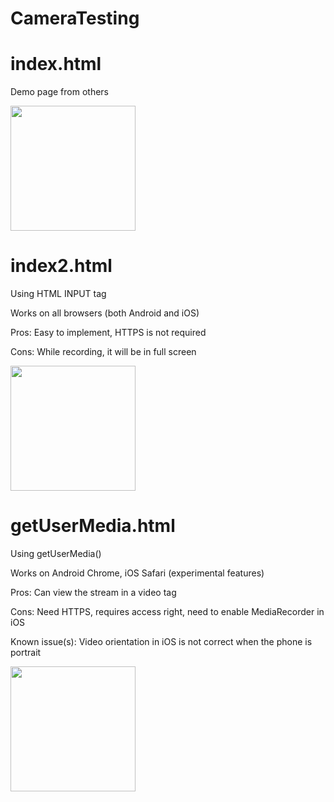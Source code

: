 # CameraTesting

# index.html
Demo page from others

<img src="https://bobbyleung001.github.io/CameraTesting/qr/index.png" width="200">




# index2.html
Using HTML INPUT tag

Works on all browsers (both Android and iOS)

Pros: Easy to implement, HTTPS is not required

Cons: While recording, it will be in full screen

<img src="https://bobbyleung001.github.io/CameraTesting/qr/index2.png" width="200">




# getUserMedia.html
Using getUserMedia()

Works on Android Chrome, iOS Safari (experimental features)

Pros: Can view the stream in a video tag

Cons: Need HTTPS, requires access right, need to enable MediaRecorder in iOS

Known issue(s): Video orientation in iOS is not correct when the phone is portrait

<img src="https://bobbyleung001.github.io/CameraTesting/qr/getUserMedia.png" width="200">
